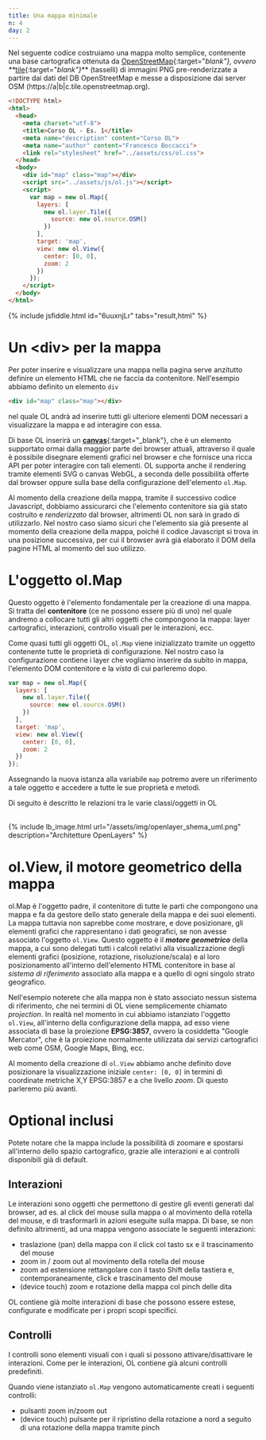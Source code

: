 ```yaml
---
title: Una mappa minimale
n: 4
day: 2
---
```

Nel seguente codice costruiamo una mappa molto semplice, contenente una base cartografica ottenuta da [OpenStreetMap](https://www.openstreetmap.org){:target="_blank"}, ovvero **_[tile](http://wiki.openstreetmap.org/wiki/Tiles){:target="_blank"}_** (tasselli) di immagini PNG pre-renderizzate a partire dai dati del DB OpenStreetMap e messe a disposizione dai server OSM (https://a&#124;b&#124;c.tile.openstreetmap.org).

``` html
<!DOCTYPE html>
<html>
  <head>
    <meta charset="utf-8">
    <title>Corso OL - Es. 1</title>
    <meta name="description" content="Corso OL">
    <meta name="author" content="Francesco Boccacci">
    <link rel="stylesheet" href="../assets/css/ol.css">
  </head>
  <body>
    <div id="map" class="map"></div>
    <script src="../assets/js/ol.js"></script>
    <script>
      var map = new ol.Map({
        layers: [
          new ol.layer.Tile({
            source: new ol.source.OSM()
          })
        ],
        target: 'map',
        view: new ol.View({
          center: [0, 0],
          zoom: 2
        })
      });
    </script>
  </body>
</html>
```

{% include jsfiddle.html id="6uuxnjLr" tabs="result,html" %}

Un &lt;div&gt; per la mappa
===========================
Per poter inserire e visualizzare una mappa nella pagina serve anzitutto definire un elemento HTML che ne faccia da contenitore. Nell'esempio abbiamo definito un elemento `div`
```html
<div id="map" class="map"></div>
```
nel quale OL andrà ad inserire tutti gli ulteriore elementi DOM necessari a visualizzare la mappa e ad interagire con essa.

Di base OL inserirà un [**canvas**](https://developer.mozilla.org/it/docs/Web/HTML/Canvas){:target="_blank"}, che è un elemento supportato ormai dalla maggior parte dei browser attuali, attraverso il quale è possibile disegnare elementi grafici nel browser e che fornisce una ricca API per poter interagire con tali elementi.
OL supporta anche il rendering tramite elementi SVG o canvas WebGL, a seconda delle possibilità offerte dal browser oppure sulla base della configurazione dell'elemento `ol.Map`.

Al momento della creazione della mappa, tramite il successivo codice Javascript, dobbiamo assicurarci che l'elemento contenitore sia già stato costruito e _renderizzato_ dal browser, altrimenti OL non sarà in grado di utilizzarlo.
Nel nostro caso siamo sicuri che l'elemento sia già presente al momento della creazione della mappa, poiché il codice Javascript si trova in una posizione successiva, per cui il browser avrà già elaborato il DOM della pagine HTML al momento del suo utilizzo.

L'oggetto ol.Map
================
Questo oggetto è l'elemento fondamentale per la creazione di una mappa. Si tratta del **contenitore** (ce ne possono essere più di uno) nel quale andremo a collocare tutti gli altri oggetti che compongono la mappa: layer cartografici, interazioni, controllo visuali per le interazioni, ecc.

Come quasi tutti gli oggetti OL, `ol.Map` viene inizializzato tramite un oggetto contenente tutte le proprietà di configurazione. Nel nostro caso la configurazione contiene i layer che vogliamo inserire da subito in mappa, l'elemento DOM contenitore e la _vista_ di cui parleremo dopo.

```javascript
var map = new ol.Map({
  layers: [
    new ol.layer.Tile({
      source: new ol.source.OSM()
    })
  ],
  target: 'map',
  view: new ol.View({
    center: [0, 0],
    zoom: 2
  })
});
```
Assegnando la nuova istanza alla variabile `map` potremo avere un riferimento a tale oggetto e accedere a tutte le sue proprietà e metodi.

Di seguito è descritto le relazioni tra le varie classi/oggetti in OL

<br>
{% include lb_image.html url="/assets/img/openlayer_shema_uml.png" description="Architetture OpenLayers" %}
<br>

ol.View, il motore geometrico della mappa
=========================================
ol.Map è l'oggetto padre, il contenitore di tutte le parti che compongono una mappa e fa da gestore dello stato generale della mappa e dei suoi elementi. La mappa tuttavia non saprebbe come mostrare, e dove posizionare, gli elementi grafici che rappresentano i dati geografici, se non avesse associato l'oggetto `ol.View`.
Questo oggetto è il **_motore geometrico_** della mappa, a cui sono delegati tutti i calcoli relativi alla visualizzazione degli elementi grafici (posizione, rotazione, risoluzione/scala) e al loro posizionamento all'interno dell'elemento HTML contenitore in base al _sistema di riferimento_ associato alla mappa e a quello di ogni singolo strato geografico.

Nell'esempio noterete che alla mappa non è stato associato nessun sistema di riferimento, che nei termini di OL viene semplicemente chiamato _projection_. 
In realtà nel momento in cui abbiamo istanziato l'oggetto `ol.View`, all'interno della configurazione della mappa, ad esso viene associata di base la proiezione **EPSG:3857**, ovvero la cosiddetta "Google Mercator", che è la proiezione normalmente utilizzata dai servizi cartografici web come OSM, Google Maps, Bing, ecc.

Al momento della creazione di `ol.View` abbiamo anche definito dove posizionare la visualizzazione iniziale `center: [0, 0]` in termini di coordinate metriche X,Y EPSG:3857 e a che livello _zoom_. Di questo parleremo più avanti.

Optional inclusi
================
Potete notare che la mappa include la possibilità di zoomare e spostarsi all'interno dello spazio cartografico, grazie alle interazioni e ai controlli disponibili già di default.

## Interazioni ##

Le interazioni sono oggetti che permettono di gestire gli eventi generati dal browser, ad es. al click del mouse sulla mappa o al movimento della rotella del mouse, e di trasformarli in azioni eseguite sulla mappa.
Di base, se non definito altrimenti, ad una mappa vengono associate le seguenti interazioni:

* traslazione (pan) della mappa con il click col tasto sx e il trascinamento del mouse
* zoom in / zoom out al movimento della rotella del mouse
* zoom ad estensione rettangolare con il tasto Shift della tastiera e, contemporaneamente, click e trascinamento del mouse
* (device touch) zoom e rotazione della mappa col pinch delle dita

OL contiene già molte interazioni di base che possono essere estese, configurate e modificate per i propri scopi specifici.

## Controlli ##

I controlli sono elementi visuali con i quali si possono attivare/disattivare le interazioni. Come per le interazioni, OL contiene già alcuni controlli predefiniti.

Quando viene istanziato `ol.Map` vengono automaticamente creati i seguenti controlli:

* pulsanti zoom in/zoom out
* (device touch) pulsante per il ripristino della rotazione a nord a seguito di una rotazione della mappa tramite pinch
